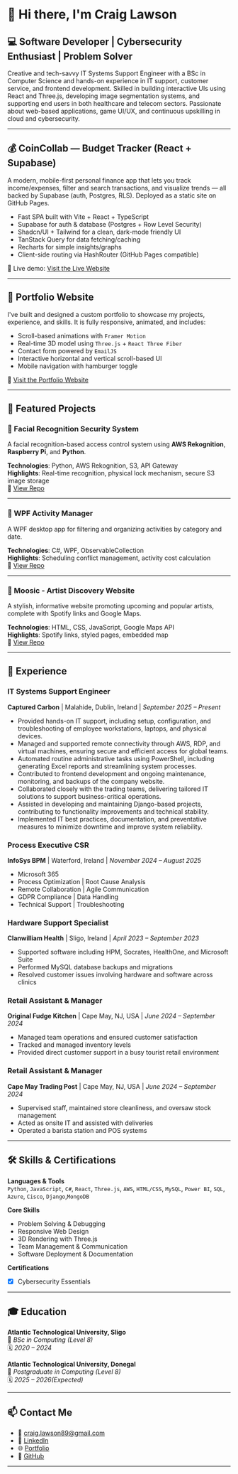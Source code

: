# 👋 Hi there, I'm Craig Lawson

## 💻 Software Developer | Cybersecurity Enthusiast | Problem Solver

Creative and tech-savvy IT Systems Support Engineer with a BSc in Computer Science and hands-on experience in IT support, customer service, and frontend development. Skilled in building interactive UIs using React and Three.js, developing image segmentation systems, and supporting end users in both healthcare and telecom sectors. Passionate about web-based applications, game UI/UX, and continuous upskilling in cloud and cybersecurity.

---

## 💰 CoinCollab — Budget Tracker (React + Supabase)

A modern, mobile-first personal finance app that lets you track income/expenses, filter and search transactions, and visualize trends — all backed by Supabase (auth, Postgres, RLS). Deployed as a static site on GitHub Pages.

- Fast SPA built with Vite + React + TypeScript
- Supabase for auth & database (Postgres + Row Level Security)
- Shadcn/UI + Tailwind for a clean, dark-mode friendly UI
- TanStack Query for data fetching/caching
- Recharts for simple insights/graphs
- Client-side routing via HashRouter (GitHub Pages compatible)

🔗 Live demo: [Visit the Live Website](https://craiglawsonnn.github.io/coin-collab-hub/#/)

---

## 🚀 Portfolio Website

I've built and designed a custom portfolio to showcase my projects, experience, and skills. It is fully responsive, animated, and includes:

- Scroll-based animations with `Framer Motion`
- Real-time 3D model using `Three.js` + `React Three Fiber`
- Contact form powered by `EmailJS`
- Interactive horizontal and vertical scroll-based UI
- Mobile navigation with hamburger toggle

🔗 [Visit the Portfolio Website](https://craiglawsonnn.github.io/port/)

---

## 🧠 Featured Projects

### 🔐 Facial Recognition Security System
A facial recognition-based access control system using **AWS Rekognition**, **Raspberry Pi**, and **Python**.

**Technologies**: Python, AWS Rekognition, S3, API Gateway  
**Highlights**: Real-time recognition, physical lock mechanism, secure S3 image storage  
🔗 [View Repo](https://github.com/craiglawsonnn/PRJ300)

---

### 🧭 WPF Activity Manager
A WPF desktop app for filtering and organizing activities by category and date.

**Technologies**: C#, WPF, ObservableCollection  
**Highlights**: Scheduling conflict management, activity cost calculation  
🔗 [View Repo](https://github.com/craiglawsonnn/ca2)

---

### 🎵 Moosic - Artist Discovery Website
A stylish, informative website promoting upcoming and popular artists, complete with Spotify links and Google Maps.

**Technologies**: HTML, CSS, JavaScript, Google Maps API  
**Highlights**: Spotify links, styled pages, embedded map  
🔗 [View Repo](https://github.com/craiglawsonnn/Moosic)

---

## 💼 Experience

### **IT Systems Support Engineer**  
**Captured Carbon** | Malahide, Dublin, Ireland | *September 2025 – Present*  
- Provided hands-on IT support, including setup, configuration, and troubleshooting of employee workstations, laptops, and physical devices.
- Managed and supported remote connectivity through AWS, RDP, and virtual machines, ensuring secure and efficient access for global teams.
- Automated routine administrative tasks using PowerShell, including generating Excel reports and streamlining system processes.
- Contributed to frontend development and ongoing maintenance, monitoring, and backups of the company website.
- Collaborated closely with the trading teams, delivering tailored IT solutions to support business-critical operations.
- Assisted in developing and maintaining Django-based projects, contributing to functionality improvements and technical stability.
- Implemented IT best practices, documentation, and preventative measures to minimize downtime and improve system reliability.

### **Process Executive CSR**  
**InfoSys BPM** | Waterford, Ireland | *November 2024 – August 2025*  
- Microsoft 365 
- Process Optimization | Root Cause Analysis
- Remote Collaboration | Agile Communication
- GDPR Compliance | Data Handling
- Technical Support | Troubleshooting
  
### **Hardware Support Specialist**  
**Clanwilliam Health** | Sligo, Ireland | *April 2023 – September 2023*  
- Supported software including HPM, Socrates, HealthOne, and Microsoft Suite  
- Performed MySQL database backups and migrations  
- Resolved customer issues involving hardware and software across clinics

### **Retail Assistant & Manager**  
**Original Fudge Kitchen** | Cape May, NJ, USA  | *June 2024 – September 2024*
- Managed team operations and ensured customer satisfaction  
- Tracked and managed inventory levels  
- Provided direct customer support in a busy tourist retail environment

### **Retail Assistant & Manager**  
**Cape May Trading Post** | Cape May, NJ, USA | *June 2024 – September 2024* 
- Supervised staff, maintained store cleanliness, and oversaw stock management  
- Acted as onsite IT and assisted with deliveries  
- Operated a barista station and POS systems

---

## 🛠️ Skills & Certifications

**Languages & Tools**  
`Python`, `JavaScript`, `C#`, `React`, `Three.js`, `AWS`, `HTML/CSS`, `MySQL`, `Power BI`, `SQL`, `Azure`, `Cisco`, `Django`,`MongoDB`

**Core Skills**  
- Problem Solving & Debugging  
- Responsive Web Design  
- 3D Rendering with Three.js  
- Team Management & Communication  
- Software Deployment & Documentation  

**Certifications**  
- [x] Cybersecurity Essentials

---

## 🎓 Education

**Atlantic Technological University, Sligo**  
📍 *BSc in Computing (Level 8)*  
🗓️ *2020 – 2024*

**Atlantic Technological University, Donegal**  
📍 *Postgraduate in Computing (Level 8)*  
🗓️ *2025 – 2026(Expected)*

---

## 📫 Contact Me

- 📧 craig.lawson89@gmail.com  
- 💼 [LinkedIn](https://linkedin.com/in/craig-law-son)  
- 🌐 [Portfolio](https://craiglawsonnn.github.io/port)  
- 🐙 [GitHub](https://github.com/craiglawsonnn)

---

<!--
**craiglawsonnn/craiglawsonnn** is a ✨ _special_ ✨ repository because its `README.md` appears on your GitHub profile.
-->
